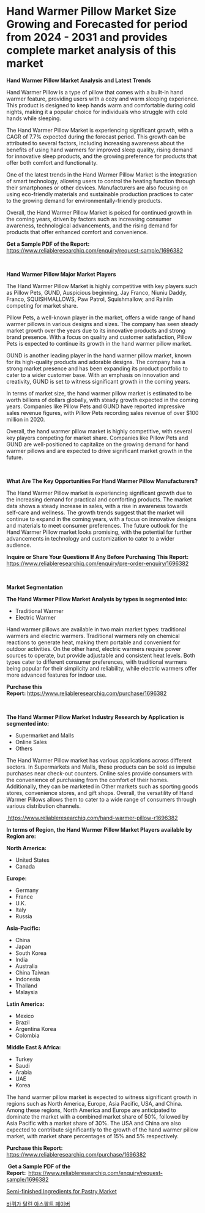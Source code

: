 <p><h1>Hand Warmer Pillow Market Size Growing and Forecasted for period from 2024 - 2031 and provides complete market analysis of this market</h1></p><p><strong>Hand Warmer Pillow Market Analysis and Latest Trends</strong></p>
<p><p>Hand Warmer Pillow is a type of pillow that comes with a built-in hand warmer feature, providing users with a cozy and warm sleeping experience. This product is designed to keep hands warm and comfortable during cold nights, making it a popular choice for individuals who struggle with cold hands while sleeping.</p><p>The Hand Warmer Pillow Market is experiencing significant growth, with a CAGR of 7.7% expected during the forecast period. This growth can be attributed to several factors, including increasing awareness about the benefits of using hand warmers for improved sleep quality, rising demand for innovative sleep products, and the growing preference for products that offer both comfort and functionality.</p><p>One of the latest trends in the Hand Warmer Pillow Market is the integration of smart technology, allowing users to control the heating function through their smartphones or other devices. Manufacturers are also focusing on using eco-friendly materials and sustainable production practices to cater to the growing demand for environmentally-friendly products.</p><p>Overall, the Hand Warmer Pillow Market is poised for continued growth in the coming years, driven by factors such as increasing consumer awareness, technological advancements, and the rising demand for products that offer enhanced comfort and convenience.</p></p>
<p><strong>Get a Sample PDF of the Report:&nbsp;</strong> <a href="https://www.reliableresearchiq.com/enquiry/request-sample/1696382">https://www.reliableresearchiq.com/enquiry/request-sample/1696382</a></p>
<p>&nbsp;</p>
<p><strong>Hand Warmer Pillow Major Market Players</strong></p>
<p><p>The Hand Warmer Pillow Market is highly competitive with key players such as Pillow Pets, GUND, Auspicious beginning, Jay Franco, Niuniu Daddy, Franco, SQUISHMALLOWS, Paw Patrol, Squishmallow, and Rainlin competing for market share. </p><p>Pillow Pets, a well-known player in the market, offers a wide range of hand warmer pillows in various designs and sizes. The company has seen steady market growth over the years due to its innovative products and strong brand presence. With a focus on quality and customer satisfaction, Pillow Pets is expected to continue its growth in the hand warmer pillow market.</p><p>GUND is another leading player in the hand warmer pillow market, known for its high-quality products and adorable designs. The company has a strong market presence and has been expanding its product portfolio to cater to a wider customer base. With an emphasis on innovation and creativity, GUND is set to witness significant growth in the coming years.</p><p>In terms of market size, the hand warmer pillow market is estimated to be worth billions of dollars globally, with steady growth expected in the coming years. Companies like Pillow Pets and GUND have reported impressive sales revenue figures, with Pillow Pets recording sales revenue of over $100 million in 2020.</p><p>Overall, the hand warmer pillow market is highly competitive, with several key players competing for market share. Companies like Pillow Pets and GUND are well-positioned to capitalize on the growing demand for hand warmer pillows and are expected to drive significant market growth in the future.</p></p>
<p>&nbsp;</p>
<p><strong>What Are The Key Opportunities For Hand Warmer Pillow Manufacturers?</strong></p>
<p><p>The Hand Warmer Pillow market is experiencing significant growth due to the increasing demand for practical and comforting products. The market data shows a steady increase in sales, with a rise in awareness towards self-care and wellness. The growth trends suggest that the market will continue to expand in the coming years, with a focus on innovative designs and materials to meet consumer preferences. The future outlook for the Hand Warmer Pillow market looks promising, with the potential for further advancements in technology and customization to cater to a wider audience.</p></p>
<p><strong>Inquire or Share Your Questions If Any Before Purchasing This Report:</strong> <a href="https://www.reliableresearchiq.com/enquiry/pre-order-enquiry/1696382">https://www.reliableresearchiq.com/enquiry/pre-order-enquiry/1696382</a></p>
<p>&nbsp;</p>
<p><strong>Market Segmentation</strong></p>
<p><strong>The Hand Warmer Pillow Market Analysis by types is segmented into:</strong></p>
<p><ul><li>Traditional Warmer</li><li>Electric Warmer</li></ul></p>
<p><p>Hand warmer pillows are available in two main market types: traditional warmers and electric warmers. Traditional warmers rely on chemical reactions to generate heat, making them portable and convenient for outdoor activities. On the other hand, electric warmers require power sources to operate, but provide adjustable and consistent heat levels. Both types cater to different consumer preferences, with traditional warmers being popular for their simplicity and reliability, while electric warmers offer more advanced features for indoor use.</p></p>
<p><strong>Purchase this Report:&nbsp;</strong><a href="https://www.reliableresearchiq.com/purchase/1696382">https://www.reliableresearchiq.com/purchase/1696382</a></p>
<p>&nbsp;</p>
<p><strong>The Hand Warmer Pillow Market Industry Research by Application is segmented into:</strong></p>
<p><ul><li>Supermarket and Malls</li><li>Online Sales</li><li>Others</li></ul></p>
<p><p>The Hand Warmer Pillow market has various applications across different sectors. In Supermarkets and Malls, these products can be sold as impulse purchases near check-out counters. Online sales provide consumers with the convenience of purchasing from the comfort of their homes. Additionally, they can be marketed in Other markets such as sporting goods stores, convenience stores, and gift shops. Overall, the versatility of Hand Warmer Pillows allows them to cater to a wide range of consumers through various distribution channels.</p></p>
<p><a href="https://www.reliableresearchiq.com/hand-warmer-pillow-r1696382">&nbsp;https://www.reliableresearchiq.com/hand-warmer-pillow-r1696382</a></p>
<p><strong>In terms of Region, the Hand Warmer Pillow Market Players available by Region are:</strong></p>
<p>
    <p> <strong> North America: </strong>
        <ul>
            <li>United States</li>
            <li>Canada</li>
        </ul>
        </p> 
    <p> <strong> Europe: </strong>
        <ul>
            <li>Germany</li>
            <li>France</li>
            <li>U.K.</li>
            <li>Italy</li>
            <li>Russia</li>
        </ul>
        </p> 
    <p> <strong> Asia-Pacific: </strong>
        <ul>
            <li>China</li>
            <li>Japan</li>
            <li>South Korea</li>
            <li>India</li>
            <li>Australia</li>
            <li>China Taiwan</li>
            <li>Indonesia</li>
            <li>Thailand</li>
            <li>Malaysia</li>
        </ul>
        </p> 
    <p> <strong> Latin America: </strong>
        <ul>
            <li>Mexico</li>
            <li>Brazil</li>
            <li>Argentina Korea</li>
            <li>Colombia</li>
        </ul>
        </p> 
    <p> <strong> Middle East & Africa: </strong>
        <ul>
            <li>Turkey</li>
            <li>Saudi</li>
            <li>Arabia</li>
            <li>UAE</li>
            <li>Korea</li>
        </ul>
    </p>
    </p>
<p><p>The hand warmer pillow market is expected to witness significant growth in regions such as North America, Europe, Asia Pacific, USA, and China. Among these regions, North America and Europe are anticipated to dominate the market with a combined market share of 50%, followed by Asia Pacific with a market share of 30%. The USA and China are also expected to contribute significantly to the growth of the hand warmer pillow market, with market share percentages of 15% and 5% respectively.</p></p>
<p><strong>Purchase this Report: </strong><a href="https://www.reliableresearchiq.com/purchase/1696382">https://www.reliableresearchiq.com/purchase/1696382</a></p>
<p>&nbsp;<strong>Get a Sample PDF of the Report:&nbsp;&nbsp;</strong><a href="https://www.reliableresearchiq.com/enquiry/request-sample/1696382">https://www.reliableresearchiq.com/enquiry/request-sample/1696382</a></p>
<p><strong></strong></p>
<p><p><a href="https://github.com/sarohimweaach77/Market-Research-Report-List-1/blob/main/semi-finished-ingredients-for-pastry-market.md">Semi-finished Ingredients for Pastry Market</a></p><p><a href="https://github.com/hxzi07639916/Market-Research-Report-List-3/blob/main/958235410360.md">바퀴가 달린 아스팔트 페이버</a></p></p>